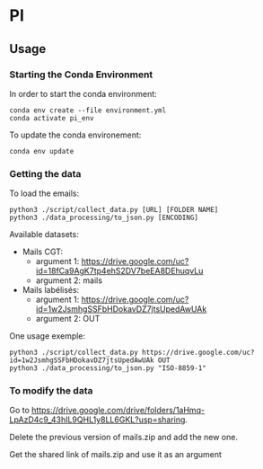 # PI

## Usage

### Starting the Conda Environment

In order to start the conda environment: 

```
conda env create --file environment.yml
conda activate pi_env
```

To update the conda environement:

```
conda env update
```

### Getting the data

To load the emails:

```{python}
python3 ./script/collect_data.py [URL] [FOLDER NAME]
python3 ./data_processing/to_json.py [ENCODING]
``` 

Available datasets:

- Mails CGT: 
	- argument 1: https://drive.google.com/uc?id=18fCa9AgK7tp4ehS2DV7beEA8DEhuqvLu
	- argument 2: mails
- Mails labélisés: 
	- argument 1: https://drive.google.com/uc?id=1w2JsmhgSSFbHDokavDZ7jtsUpedAwUAk
	- argument 2: OUT

One usage exemple:

```{python}
python3 ./script/collect_data.py https://drive.google.com/uc?id=1w2JsmhgSSFbHDokavDZ7jtsUpedAwUAk OUT
python3 ./data_processing/to_json.py "ISO-8859-1"
```


### To modify the data

Go to https://drive.google.com/drive/folders/1aHmq-LpAzD4c9_43hIL9QHL1y8LL6GKL?usp=sharing.

Delete the previous version of mails.zip and add the new one.

Get the shared link of mails.zip and use it as an argument
